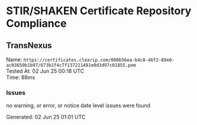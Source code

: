 # STIR/SHAKEN Certificate Repository Compliance

## TransNexus

Name: `https://certificates.clearip.com/000b56ea-b4c8-46f2-89e0-ac03650b1b97/673b1f4c7f137211491e0d3d97c01855.pem`\
Tested At: 02 Jun 25 00:18 UTC\
Time: 88ms

### Issues

no warning, or error, or notice date level issues were found

Generated: 02 Jun 25 01:01 UTC